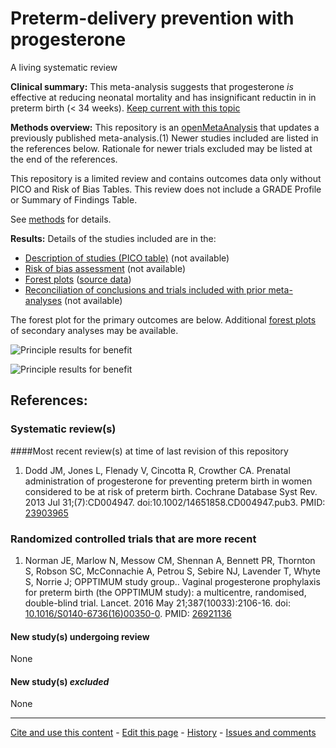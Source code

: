 # Preterm-delivery prevention with progesterone

A living systematic review

**Clinical summary:** This meta-analysis suggests that progesterone *is* effective at reducing neonatal mortality and has insignificant reductin in in preterm birth (< 34 weeks). 
[Keep current with this topic](Keep-up.md)

**Methods overview:** This repository is an [openMetaAnalysis](https://openmetaanalysis.github.io/) that updates a previously published meta-analysis.(1) Newer studies included are listed in the references below. Rationale for newer trials excluded may be listed at the end of the references. 

This repository is a limited review and contains outcomes data only without PICO and Risk of Bias Tables.  This review does not include a GRADE Profile or Summary of Findings Table.

See [methods](http://openmetaanalysis.github.io/methods.html) for details.

**Results:** Details of the studies included are in the:
* [Description of studies (PICO table)](../../tree/master/study-details/pico-table.md) (not available)
* [Risk of bias assessment](../../tree/master/study-details/risk-of-bias.md) (not available)
* [Forest plots](../../tree/master/forest-plots) ([source data](../../tree/master/data))
* [Reconciliation of conclusions and trials included with prior meta-analyses](../../tree/master/reconcilation-tables) (not available)

The forest plot for the primary outcomes are below. Additional [forest plots](../../tree/master/forest-plots) of secondary analyses may be available. 

![Principle results for benefit](https://raw.githubusercontent.com/openMetaAnalysis/Preterm-delivery-prevention-with-progesterone/master/forest-plots/Outcome-Primary.png "Principle results for benefit]")

![Principle results for benefit](https://raw.githubusercontent.com/openMetaAnalysis/Preterm-delivery-prevention-with-progesterone/master/forest-plots/Outcome-Perinatal.png "Principle results for benefit]")

References:
----------------------------------
### Systematic review(s)
####Most recent review(s) at time of last revision of this repository
1. Dodd JM, Jones L, Flenady V, Cincotta R, Crowther CA. Prenatal administration of progesterone for preventing preterm birth in women considered to be at risk of preterm birth. Cochrane Database Syst Rev. 2013 Jul 31;(7):CD004947. doi:10.1002/14651858.CD004947.pub3. PMID: [23903965](http://pubmed.gov/23903965)

### Randomized controlled trials that are more recent
1. Norman JE, Marlow N, Messow CM, Shennan A, Bennett PR, Thornton S, Robson SC, McConnachie A, Petrou S, Sebire NJ, Lavender T, Whyte S, Norrie J; OPPTIMUM study group.. Vaginal progesterone prophylaxis for preterm birth (the OPPTIMUM study): a multicentre, randomised, double-blind trial. Lancet. 2016 May 21;387(10033):2106-16. doi: [10.1016/S0140-6736(16)00350-0](http://dx.doi.org/10.1016/S0140-6736(16)00350-0). PMID: [26921136](http://pubmed.gov/26921136)

#### New study(s) undergoing review
None

#### New study(s) *excluded* 
None

-------------------------------
[Cite and use this content](https://github.com/openMetaAnalysis/openMetaAnalysis.github.io/blob/master/reusing.MD)  - [Edit this page](../../edit/master/README.md) - [History](../../commits/master/README.md)  - 
[Issues and comments](../../issues?q=is%3Aboth+is%3Aissue)

